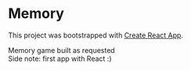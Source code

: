 # Memory

This project was bootstrapped with [Create React App](https://github.com/facebookincubator/create-react-app).

Memory game built as requested  
Side note: first app with React :)